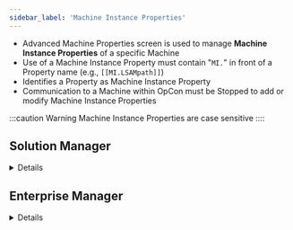 ```yaml
---
sidebar_label: 'Machine Instance Properties'
---
```


* Advanced Machine Properties screen is used to manage **Machine Instance Properties** of a specific Machine
* Use of a Machine Instance Property must contain "```MI.```" in front of a Property name (e.g., ```[[MI.LSAMpath]]```)  
* Identifies a Property as Machine Instance Property
* Communication to a Machine within OpCon must be Stopped to add or modify Machine Instance Properties

:::caution Warning
Machine Instance Properties are case sensitive
::::  

## Solution Manager

<details>

### Agent Details

||
|---|
|![](../static/imgbasic/sm-agent-details.png)|

### Advanced Machine Properties

||
|---|
|![](../static/imgbasic/sm-administrative-machine-information.png)|

### Command Line Formatting

||
|---|
|![](../static/imgbasic/sm-machine-properties-command-line.png)|

</details>

## Enterprise Manager

<details>

### Agent Details

||
|---|
|![](../static/imgbasic/343.png)|

### Advanced Machine Properties

||
|---|
|![](../static/imgbasic/344.png)|

### Command Line Formatting

||
|---|
|![](../static/imgbasic/34501.png)|

</details>